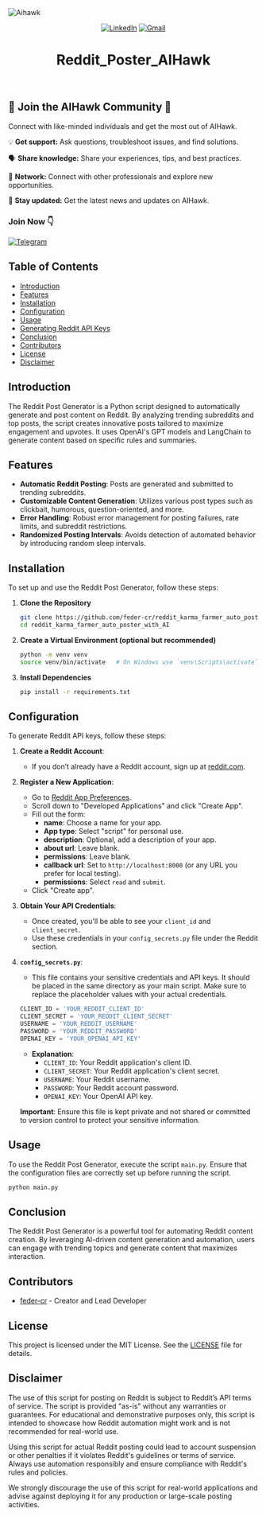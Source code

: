 <img src="https://i.postimg.cc/XGdDt5tP/linkedin-aihawk.png" alt="Aihawk">


<!-- At first glance, the branding and messaging clearly conveys what to expect -->
<div align="center">

[![LinkedIn](https://img.shields.io/badge/LinkedIn-0077B5?style=for-the-badge&logo=linkedin&logoColor=white)](https://www.linkedin.com/in/federico-elia-5199951b6/)
[![Gmail](https://img.shields.io/badge/Gmail-D14836?style=for-the-badge&logo=gmail&logoColor=white)](mailto:federico.elia.majo@gmail.com)

# Reddit_Poster_AIHawk

</div>
<br />

<!-- Message Clarity -->
## 🚀 Join the AIHawk Community 🚀 

Connect with like-minded individuals and get the most out of AIHawk.

💡 **Get support:** Ask questions, troubleshoot issues, and find solutions.

🗣️ **Share knowledge:** Share your experiences, tips, and best practices.

🤝 **Network:** Connect with other professionals and explore new opportunities.

🔔 **Stay updated:** Get the latest news and updates on AIHawk.

<!-- Strong Call to Action -->
### Join Now 👇
[![Telegram](https://img.shields.io/badge/Telegram-2CA5E0?style=for-the-badge&logo=telegram&logoColor=white
)](https://t.me/AIhawkCommunity)




<!-- 🚀 **Join Our Telegram Community!** 🚀

Join our **Telegram community** for:
- **Support with AIHawk software**
- **Share your experiences** with AIhawk and learn from others
- **Job search tips** and **resume advice**
- **Idea exchange** and resources for your projects

📲 **[Join now!](https://t.me/AIhawkCommunity)** -->




## Table of Contents
- [Introduction](#introduction)
- [Features](#features)
- [Installation](#installation)
- [Configuration](#configuration)
- [Usage](#usage)
- [Generating Reddit API Keys](#generating-reddit-api-keys)
- [Conclusion](#conclusion)
- [Contributors](#contributors)
- [License](#license)
- [Disclaimer](#disclaimer)

## Introduction

The Reddit Post Generator is a Python script designed to automatically generate and post content on Reddit. By analyzing trending subreddits and top posts, the script creates innovative posts tailored to maximize engagement and upvotes. It uses OpenAI's GPT models and LangChain to generate content based on specific rules and summaries.

## Features

- **Automatic Reddit Posting**: Posts are generated and submitted to trending subreddits.
- **Customizable Content Generation**: Utilizes various post types such as clickbait, humorous, question-oriented, and more.
- **Error Handling**: Robust error management for posting failures, rate limits, and subreddit restrictions.
- **Randomized Posting Intervals**: Avoids detection of automated behavior by introducing random sleep intervals.

## Installation

To set up and use the Reddit Post Generator, follow these steps:

1. **Clone the Repository**

   ```bash
   git clone https://github.com/feder-cr/reddit_karma_farmer_auto_poster_with_AI.git
   cd reddit_karma_farmer_auto_poster_with_AI
   ```

2. **Create a Virtual Environment (optional but recommended)**

   ```bash
   python -m venv venv
   source venv/bin/activate   # On Windows use `venv\Scripts\activate`
   ```

3. **Install Dependencies**

   ```bash
   pip install -r requirements.txt
   ```


## Configuration

To generate Reddit API keys, follow these steps:

1. **Create a Reddit Account**:
   - If you don’t already have a Reddit account, sign up at [reddit.com](https://www.reddit.com).

2. **Register a New Application**:
   - Go to [Reddit App Preferences](https://www.reddit.com/prefs/apps).
   - Scroll down to "Developed Applications" and click "Create App".
   - Fill out the form:
     - **name**: Choose a name for your app.
     - **App type**: Select "script" for personal use.
     - **description**: Optional, add a description of your app.
     - **about url**: Leave blank.
     - **permissions**: Leave blank.
     - **callback url**: Set to `http://localhost:8000` (or any URL you prefer for local testing).
     - **permissions**: Select `read` and `submit`.
   - Click "Create app".

3. **Obtain Your API Credentials**:
   - Once created, you'll be able to see your `client_id` and `client_secret`.
   - Use these credentials in your `config_secrets.py` file under the Reddit section.

4. **`config_secrets.py`**:
   - This file contains your sensitive credentials and API keys. It should be placed in the same directory as your main script. Make sure to replace the placeholder values with your actual credentials.

   ```python
   CLIENT_ID = 'YOUR_REDDIT_CLIENT_ID'
   CLIENT_SECRET = 'YOUR_REDDIT_CLIENT_SECRET'
   USERNAME = 'YOUR_REDDIT_USERNAME'
   PASSWORD = 'YOUR_REDDIT_PASSWORD'
   OPENAI_KEY = 'YOUR_OPENAI_API_KEY'
   ```

   - **Explanation**:
     - `CLIENT_ID`: Your Reddit application's client ID.
     - `CLIENT_SECRET`: Your Reddit application's client secret.
     - `USERNAME`: Your Reddit username.
     - `PASSWORD`: Your Reddit account password.
     - `OPENAI_KEY`: Your OpenAI API key.

   **Important**: Ensure this file is kept private and not shared or committed to version control to protect your sensitive information.


## Usage

To use the Reddit Post Generator, execute the script `main.py`. Ensure that the configuration files are correctly set up before running the script.

```bash
python main.py
```

## Conclusion

The Reddit Post Generator is a powerful tool for automating Reddit content creation. By leveraging AI-driven content generation and automation, users can engage with trending topics and generate content that maximizes interaction.

## Contributors

- [feder-cr](https://github.com/feder-cr) - Creator and Lead Developer

## License

This project is licensed under the MIT License. See the [LICENSE](LICENSE) file for details.

## Disclaimer

The use of this script for posting on Reddit is subject to Reddit’s API terms of service. The script is provided "as-is" without any warranties or guarantees. For educational and demonstrative purposes only, this script is intended to showcase how Reddit automation might work and is not recommended for real-world use.

Using this script for actual Reddit posting could lead to account suspension or other penalties if it violates Reddit's guidelines or terms of service. Always use automation responsibly and ensure compliance with Reddit's rules and policies.

We strongly discourage the use of this script for real-world applications and advise against deploying it for any production or large-scale posting activities.
